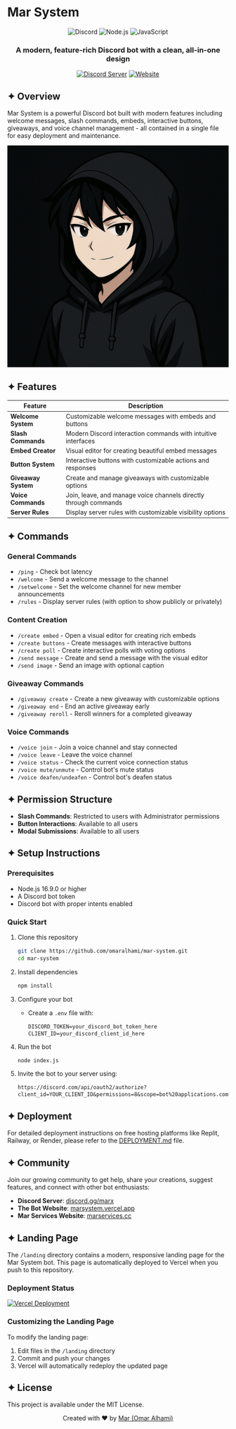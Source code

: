# Mar System

<div align="center">
  
  ![Discord](https://img.shields.io/badge/Discord-7289DA?style=for-the-badge&logo=discord&logoColor=white)
  ![Node.js](https://img.shields.io/badge/Node.js-43853D?style=for-the-badge&logo=node.js&logoColor=white)
  ![JavaScript](https://img.shields.io/badge/JavaScript-F7DF1E?style=for-the-badge&logo=javascript&logoColor=black)
  
  <h3>A modern, feature-rich Discord bot with a clean, all-in-one design</h3>
  
  <p>
    <a href="https://discord.gg/marx"><img src="https://img.shields.io/badge/Join_our_community-5865F2?style=for-the-badge&logo=discord&logoColor=white" alt="Discord Server"></a>
    <a href="https://marsystem.vercel.app"><img src="https://img.shields.io/badge/Visit_our_website-0088CC?style=for-the-badge&logo=web&logoColor=white" alt="Website"></a>
  </p>
  
</div>

## ✦ Overview

Mar System is a powerful Discord bot built with modern features including welcome messages, slash commands, embeds, interactive buttons, giveaways, and voice channel management - all contained in a single file for easy deployment and maintenance.

<div align="center">
  <img src="https://github.com/omaralhami/mar-system/blob/main/landing/logo.png" alt="Mar System Bot" width="600">
</div>

## ✦ Features

| Feature | Description |
|---------|-------------|
| **Welcome System** | Customizable welcome messages with embeds and buttons |
| **Slash Commands** | Modern Discord interaction commands with intuitive interfaces |
| **Embed Creator** | Visual editor for creating beautiful embed messages |
| **Button System** | Interactive buttons with customizable actions and responses |
| **Giveaway System** | Create and manage giveaways with customizable options |
| **Voice Commands** | Join, leave, and manage voice channels directly through commands |
| **Server Rules** | Display server rules with customizable visibility options |

## ✦ Commands

### General Commands
- `/ping` - Check bot latency
- `/welcome` - Send a welcome message to the channel
- `/setwelcome` - Set the welcome channel for new member announcements
- `/rules` - Display server rules (with option to show publicly or privately)

### Content Creation
- `/create embed` - Open a visual editor for creating rich embeds
- `/create buttons` - Create messages with interactive buttons
- `/create poll` - Create interactive polls with voting options
- `/send message` - Create and send a message with the visual editor
- `/send image` - Send an image with optional caption

### Giveaway Commands
- `/giveaway create` - Create a new giveaway with customizable options
- `/giveaway end` - End an active giveaway early
- `/giveaway reroll` - Reroll winners for a completed giveaway

### Voice Commands
- `/voice join` - Join a voice channel and stay connected
- `/voice leave` - Leave the voice channel
- `/voice status` - Check the current voice connection status
- `/voice mute/unmute` - Control bot's mute status
- `/voice deafen/undeafen` - Control bot's deafen status

## ✦ Permission Structure

- **Slash Commands**: Restricted to users with Administrator permissions
- **Button Interactions**: Available to all users
- **Modal Submissions**: Available to all users

## ✦ Setup Instructions

### Prerequisites
- Node.js 16.9.0 or higher
- A Discord bot token
- Discord bot with proper intents enabled

### Quick Start

1. Clone this repository
   ```bash
   git clone https://github.com/omaralhami/mar-system.git
   cd mar-system
   ```

2. Install dependencies
   ```bash
   npm install
   ```

3. Configure your bot
   - Create a `.env` file with:
     ```
     DISCORD_TOKEN=your_discord_bot_token_here
     CLIENT_ID=your_discord_client_id_here
     ```

4. Run the bot
   ```bash
   node index.js
   ```

5. Invite the bot to your server using:
   ```
   https://discord.com/api/oauth2/authorize?client_id=YOUR_CLIENT_ID&permissions=8&scope=bot%20applications.commands
   ```

## ✦ Deployment

For detailed deployment instructions on free hosting platforms like Replit, Railway, or Render, please refer to the [DEPLOYMENT.md](DEPLOYMENT.md) file.

## ✦ Community

Join our growing community to get help, share your creations, suggest features, and connect with other bot enthusiasts:

- **Discord Server**: [discord.gg/marx](https://discord.gg/marx)
- **The Bot Website**: [marsystem.vercel.app](https://marsystem.vercel.app)
- **Mar Services Website**: [marservices.cc](https://marservices.cc)

## ✦ Landing Page

The `/landing` directory contains a modern, responsive landing page for the Mar System bot. This page is automatically deployed to Vercel when you push to this repository.

### Deployment Status

[![Vercel Deployment](https://img.shields.io/badge/Vercel-Deployed-success?style=for-the-badge&logo=vercel&logoColor=white)](https://marsystem.vercel.app)

### Customizing the Landing Page

To modify the landing page:
1. Edit files in the `/landing` directory
2. Commit and push your changes
3. Vercel will automatically redeploy the updated page

## ✦ License

This project is available under the MIT License.

<div align="center">
  <p>Created with ♥ by <a href="https://github.com/omaralhami">Mar (Omar Alhami)</a></p>
</div> 